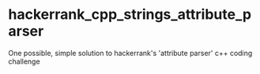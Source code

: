 # hackerrank_cpp_strings_attribute_parser
One possible, simple solution to hackerrank's 'attribute parser' c++ coding challenge
